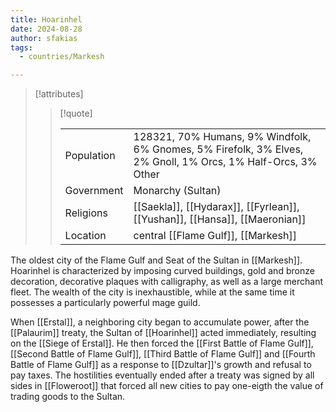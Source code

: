 ```yaml
---
title: Hoarinhel
date: 2024-08-28
author: sfakias
tags:
  - countries/Markesh

---
```

> [!attributes]
> 
> > [!quote]
> >
> > | | |
> > | --- | --- |
> > | Population | 128321, 70% Humans, 9% Windfolk, 6% Gnomes, 5% Firefolk, 3% Elves, 2% Gnoll, 1% Orcs, 1% Half-Orcs, 3% Other |
> > | Government | Monarchy (Sultan) |
> > | Religions | [[Saekla]], [[Hydarax]], [[Fyrlean]], [[Yushan]], [[Hansa]], [[Maeronian]] |
> > | Location | central [[Flame Gulf]], [[Markesh]] |

The oldest city of the Flame Gulf and Seat of the Sultan in [[Markesh]]. Hoarinhel is characterized by imposing curved buildings, gold and bronze decoration, decorative plaques with calligraphy, as well as a large merchant fleet. The wealth of the city is inexhaustible, while at the same time it possesses a particularly powerful mage guild.

When [[Erstal]], a neighboring city began to accumulate power, after the [[Palaurim]] treaty, the Sultan of [[Hoarinhel]] acted immediately, resulting on the [[Siege of Erstal]]. He then forced the [[First Battle of Flame Gulf]], [[Second Battle of Flame Gulf]], [[Third Battle of Flame Gulf]] and [[Fourth Battle of Flame Gulf]] as a response to [[Dzultar]]'s growth and refusal to pay taxes. The hostilities eventually ended after a treaty was signed by all sides in [[Floweroot]] that forced all new cities to pay one-eigth the value of trading goods to the Sultan.
